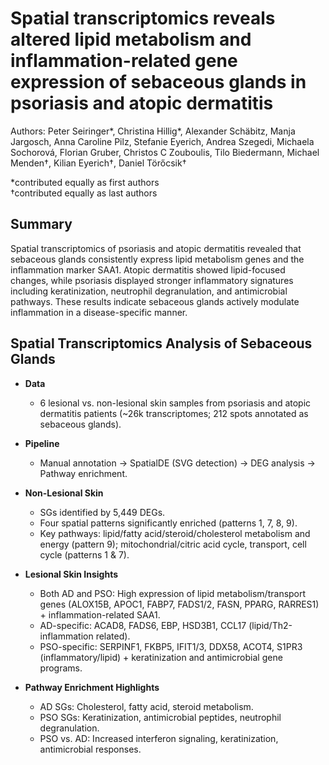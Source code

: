 # Spatial transcriptomics reveals altered lipid metabolism and inflammation-related gene expression of sebaceous glands in psoriasis and atopic dermatitis

Authors: Peter Seiringer*, Christina Hillig*, Alexander Schäbitz, Manja Jargosch, Anna Caroline Pilz, 
Stefanie Eyerich, Andrea Szegedi, Michaela Sochorová, Florian Gruber, Christos C Zouboulis, 
Tilo Biedermann, Michael Menden†, Kilian Eyerich†, Daniel Törőcsik†  <br>

*contributed equally as first authors <br>
†contributed equally as last authors <br>


## Summary
Spatial transcriptomics of psoriasis and atopic dermatitis revealed that sebaceous glands consistently express lipid metabolism genes and the inflammation marker SAA1.
Atopic dermatitis showed lipid-focused changes, while psoriasis displayed stronger inflammatory signatures including keratinization, neutrophil degranulation, and antimicrobial pathways.
These results indicate sebaceous glands actively modulate inflammation in a disease-specific manner.


## Spatial Transcriptomics Analysis of Sebaceous Glands
- **Data**  
  - 6 lesional vs. non-lesional skin samples from psoriasis and atopic dermatitis patients (~26k transcriptomes; 212 spots annotated as sebaceous glands).

- **Pipeline**  
  - Manual annotation → SpatialDE (SVG detection) → DEG analysis → Pathway enrichment.

- **Non-Lesional Skin**  
  - SGs identified by 5,449 DEGs.  
  - Four spatial patterns significantly enriched (patterns 1, 7, 8, 9).  
  - Key pathways: lipid/fatty acid/steroid/cholesterol metabolism and energy (pattern 9); mitochondrial/citric acid cycle, transport, cell cycle (patterns 1 & 7).

- **Lesional Skin Insights**  
  - Both AD and PSO: High expression of lipid metabolism/transport genes (ALOX15B, APOC1, FABP7, FADS1/2, FASN, PPARG, RARRES1) + inflammation-related SAA1.  
  - AD-specific: ACAD8, FADS6, EBP, HSD3B1, CCL17 (lipid/Th2-inflammation related).  
  - PSO-specific: SERPINF1, FKBP5, IFIT1/3, DDX58, ACOT4, S1PR3 (inflammatory/lipid) + keratinization and antimicrobial gene programs.

- **Pathway Enrichment Highlights**  
  - AD SGs: Cholesterol, fatty acid, steroid metabolism.  
  - PSO SGs: Keratinization, antimicrobial peptides, neutrophil degranulation.  
  - PSO vs. AD: Increased interferon signaling, keratinization, antimicrobial responses.
